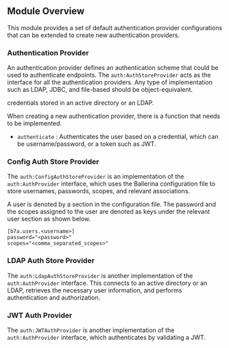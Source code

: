 ## Module Overview

This module provides a set of default authentication provider configurations that can be extended to create new authentication providers. 

### Authentication Provider

An authentication provider defines an authentication scheme that could be used to authenticate endpoints. The `auth:AuthStoreProvider` acts as the interface for all the authentication providers. Any type of implementation such as LDAP, JDBC, and file-based should be object-equivalent.

 credentials stored in an active directory or an LDAP.

When creating a new authentication provider, there is a function that needs to be implemented. 
- `authenticate` : Authenticates the user based on a credential, which can be username/password, or a token such as JWT.

### Config Auth Store Provider

The `auth:ConfigAuthStoreProvider` is an implementation of the `auth:AuthProvider` interface, which uses the Ballerina configuration file
 to store usernames, passwords, scopes, and relevant associations.

A user is denoted by a section in the configuration file. The password and the scopes assigned to the user are denoted
 as keys under the relevant user section as shown below. 

 ```
 [b7a.users.<username>]
 password="<password>"
 scopes="<comma_separated_scopes>"
 ```

### LDAP Auth Store Provider

The `auth:LdapAuthStoreProvider` is another implementation of the `auth:AuthProvider` interface. This connects to an active directory or an LDAP, retrieves the necessary user information, and performs authentication and authorization.

### JWT Auth Provider

The `auth:JWTAuthProvider` is another implementation of the `auth:AuthProvider` interface, which authenticates by validating a JWT.
